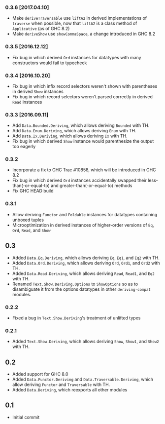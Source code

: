 ### 0.3.6 [2017.04.10]
* Make `deriveTraversable` use `liftA2` in derived implementations of `traverse` when possible, now that `liftA2` is a class method of `Applicative` (as of GHC 8.2)
* Make `deriveShow` use `showCommaSpace`, a change introduced in GHC 8.2

### 0.3.5 [2016.12.12]
* Fix bug in which derived `Ord` instances for datatypes with many constructors
  would fail to typecheck

### 0.3.4 [2016.10.20]
* Fix bug in which infix record selectors weren't shown with parentheses in derived `Show` instances
* Fix bug in which record selectors weren't parsed correctly in derived `Read` instances

### 0.3.3 [2016.09.11]
* Add `Data.Bounded.Deriving`, which allows deriving `Bounded` with TH.
* Add `Data.Enum.Deriving`, which allows deriving `Enum` with TH.
* Add `Data.Ix.Deriving`, which allows deriving `Ix` with TH.
* Fix bug in which derived `Show` instance would parenthesize the output too eagerly

### 0.3.2
* Incorporate a fix to GHC Trac #10858, which will be introduced in GHC 8.2
* Fix bug in which derived `Ord` instances accidentally swapped their less-than(-or-equal-to) and greater-than(-or-equal-to) methods
* Fix GHC HEAD build

### 0.3.1
* Allow deriving `Functor` and `Foldable` instances for datatypes containing unboxed tuples
* Microoptimization in derived instances of higher-order versions of `Eq`, `Ord`, `Read`, and `Show`

## 0.3
* Added `Data.Eq.Deriving`, which allows deriving `Eq`, `Eq1`, and `Eq2` with TH.
* Added `Data.Ord.Deriving`, which allows deriving `Ord`, `Ord1`, and `Ord2` with TH.
* Added `Data.Read.Deriving`, which allows deriving `Read`, `Read1`, and `Eq2` with TH.
* Renamed `Text.Show.Deriving.Options` to `ShowOptions` so as to disambiguate it from the options datatypes in other `deriving-compat` modules.

### 0.2.2
* Fixed a bug in `Text.Show.Deriving`'s treatment of unlifted types

### 0.2.1
* Added `Text.Show.Deriving`, which allows deriving `Show`, `Show1`, and `Show2` with TH.

## 0.2
* Added support for GHC 8.0
* Added `Data.Functor.Deriving` and `Data.Traversable.Deriving`, which allow deriving `Functor` and `Traversable` with TH.
* Added `Data.Deriving`, which reexports all other modules

## 0.1
* Initial commit
